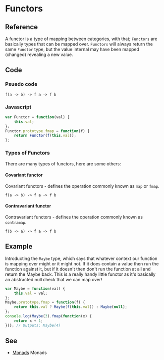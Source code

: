 # Functors

## Reference

A functor is a type of mapping between categories, with that; `Functors` are basically types that can be mapped over. `Functors` will always return the same `Functor` type, but the value internal may have been mapped (changed) revealing a new value. 

## Code

### Psuedo code

```
f(a -> b) -> f a -> f b
```

### Javascript

```javascript
var Functor = function(val) {
    this.val;
};
Functor.prototype.fmap = function(f) {
    return Functor(f(this.val));
};
```

### Types of Functors

There are many types of functors, here are some others:

#### Covariant functor

Covariant functors - defines the operation commonly known as `map` or `fmap`.

```
f(a -> b) -> f a -> f b
```

#### Contravariant functor

Contravariant functors - defines the operation commonly known as `contramap`.

```
f(b -> a) -> f a -> f b
```

## Example

Introducting the `Maybe` type, which says that whatever context our function is mapping over might or it might not. If it does contain a value then run the function against it, but if it doesn't then don't run the function at all and return the Maybe back. This is a really handy little functor as it's basically an abstracted null check that we can map over!

```javascript
var Maybe = function(val) {
    this.val = val;
};
Maybe.prototype.fmap = function(f) {
    return this.val ? Maybe(f(this.val)) : Maybe(null);  
};
console.log(Maybe(3).fmap(function(x) {
    return x + 1;
})); // Outputs: Maybe(4)
```

## See

- [Monads](monads.md) Monads
